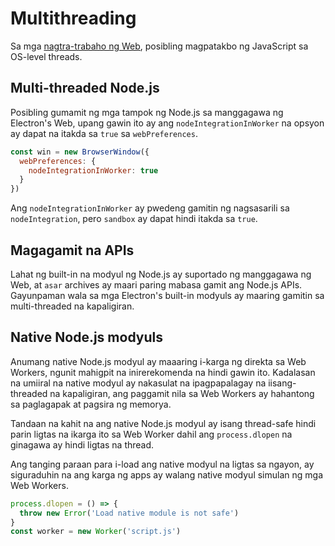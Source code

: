 # Multithreading

Sa mga [ nagtra-trabaho ng Web][web-workers], posibling magpatakbo ng JavaScript sa OS-level threads.

## Multi-threaded Node.js

Posibling gumamit ng mga tampok ng Node.js sa manggagawa ng Electron's Web, upang gawin ito ay ang `nodeIntegrationInWorker` na opsyon ay dapat na itakda sa `true` sa `webPreferences`.

```javascript
const win = new BrowserWindow({
  webPreferences: {
    nodeIntegrationInWorker: true
  }
})
```

Ang `nodeIntegrationInWorker` ay pwedeng gamitin ng nagsasarili sa `nodeIntegration`, pero `sandbox` ay dapat hindi itakda sa `true`.

## Magagamit na APIs

Lahat ng built-in na modyul ng Node.js ay suportado ng manggagawa ng Web, at `asar` archives ay maari paring mabasa gamit ang Node.js APIs. Gayunpaman wala sa mga Electron's built-in modyuls ay maaring gamitin sa multi-threaded na kapaligiran.

## Native Node.js modyuls

Anumang native Node.js modyul ay maaaring i-karga ng direkta sa Web Workers, ngunit mahigpit na inirerekomenda na hindi gawin ito. Kadalasan na umiiral na native modyul ay nakasulat na ipagpapalagay na iisang-threaded na kapaligiran, ang paggamit nila sa Web Workers ay hahantong sa paglagapak at pagsira ng memorya.

Tandaan na kahit na ang native Node.js modyul ay isang thread-safe hindi parin ligtas na ikarga ito sa Web Worker dahil ang `process.dlopen` na ginagawa ay hindi ligtas na thread.

Ang tanging paraan para i-load ang native modyul na ligtas sa ngayon, ay siguraduhin na ang karga ng apps ay walang native modyul simulan ng mga Web Workers.

```javascript
process.dlopen = () => {
  throw new Error('Load native module is not safe')
}
const worker = new Worker('script.js')
```

[web-workers]: https://developer.mozilla.org/en/docs/Web/API/Web_Workers_API/Using_web_workers
